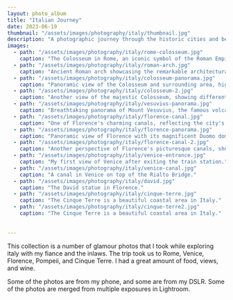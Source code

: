 ```yaml
---
layout: photo_album
title: "Italian Journey"
date: 2023-06-19
thumbnail: "/assets/images/photography/italy/thumbnail.jpg"
description: "A photographic journey through the historic cities and beautiful landscapes of Italy."
images:
  - path: "/assets/images/photography/italy/rome-colosseum.jpg"
    caption: "The Colosseum in Rome, an iconic symbol of the Roman Empire's might and engineering prowess"
  - path: "/assets/images/photography/italy/roman-arch.jpg"
    caption: "Ancient Roman arch showcasing the remarkable architectural achievements of the empire"
  - path: "/assets/images/photography/italy/colosseum-panorama.jpg"
    caption: "Panoramic view of the Colosseum and surrounding area, highlighting its impressive scale"
  - path: "/assets/images/photography/italy/colosseum-2.jpg"
    caption: "Another view of the majestic Colosseum, showing different aspects of this ancient wonder"
  - path: "/assets/images/photography/italy/vesuvius-panorama.jpg"
    caption: "Breathtaking panorama of Mount Vesuvius, the famous volcano that shaped the history of the region"
  - path: "/assets/images/photography/italy/florence-canal.jpg"
    caption: "One of Florence's charming canals, reflecting the city's beautiful architecture"
  - path: "/assets/images/photography/italy/florence-panorama.jpg"
    caption: "Panoramic view of Florence with its magnificent Duomo dominating the skyline"
  - path: "/assets/images/photography/italy/florence-canal-2.jpg"
    caption: "Another perspective of Florence's picturesque canals, showcasing the city's unique character"
  - path: "/assets/images/photography/italy/venice-entrance.jpg"
    caption: "My first view of Venice after exiting the train station."
  - path: "/assets/images/photography/italy/venice-canal.jpg"
    caption: "A canal in Venice on top of the Rialto Bridge."
  - path: "/assets/images/photography/italy/david.jpg"
    caption: "The David statue in Florence."
  - path: "/assets/images/photography/italy/cinque-terre.jpg"
    caption: "The Cinque Terre is a beautiful coastal area in Italy."
  - path: "/assets/images/photography/italy/cinque-terre2.jpg"
    caption: "The Cinque Terre is a beautiful coastal area in Italy."
  
  
---
```


This collection is a number of glamour photos that I took while exploring italy with my fiance and the inlaws.  The trip took us to Rome, Venice, Florence, Pompeii, and Cinque Terre.  I had a great amount of food, views, and wine.

Some of the photos are from my phone, and some are from my DSLR. Some of the photos are merged from multiple exposures in Lightroom.
